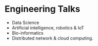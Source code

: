 Engineering Talks
=================

* Data Science
* Artificial intelligence, robotics & IoT
* Bio-informatics
* Distributed network & cloud computing.

